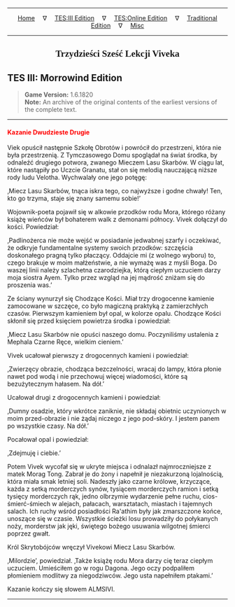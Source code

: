 
---

<!-- Jekyll Page Links -->

<center>
<a href="../../../../index.html">Home</a>
&emsp;&nabla;&emsp;
<a href="../../../index-tes3.html">TES:III Edition</a>
&emsp;&nabla;&emsp;
<a href="../../../index-teso.html">TES:Online Edition</a>
&emsp;&nabla;&emsp;
<a href="../../../index-traditional.html">Traditional Edition</a>
&emsp;&nabla;&emsp;
<a href="../../../index-misc.html">Misc</a>
</center>

<!-- Markdown Body Below: -->

---

<center>
<h2><span style="font-family:Georgia">Trzydzieści Sześć Lekcji Viveka</span></h2>
</center>

## TES III: Morrowind Edition

> __Game Version:__ 1.6.1820\
> __Note:__ An archive of the original contents of the earliest versions of the complete text.

---

#### <span style="color:red">Kazanie Dwudzieste Drugie</span>

Viek opuścił następnie Szkołę Obrotów i powrócił do przestrzeni, która nie była przestrzenią. Z Tymczasowego Domu spoglądał na świat środka, by odnaleźć drugiego potwora, zwanego Mieczem Lasu Skarbów. W ciągu lat, które nastąpiły po Uczcie Granatu, stał on się melodią nauczającą niższe rody ludu Velotha. Wychwalały one jego potęgę:

‚Miecz Lasu Skarbów, tnąca iskra tego, co najwyższe i godne chwały! Ten, kto go trzyma, staje się znany samemu sobie!’

Wojownik-poeta pojawił się w alkowie przodków rodu Mora, którego różany książę wieńców był bohaterem walk z demonami północy. Vivek dołączył do kości. Powiedział:

‚Padlinożerca nie może wejść w posiadanie jedwabnej szarfy i oczekiwać, że odkryje fundamentalne systemy swoich przodków: szczęścia doskonałego pragną tylko płaczący. Oddajcie mi (z wolnego wyboru) to, czego brakuje w moim małżeństwie, a nie wymażę was z myśli Boga. Do waszej linii należy szlachetna czarodziejka, którą ciepłym uczuciem darzy moja siostra Ayem. Tylko przez wzgląd na jej mądrość zniżam się do proszenia was.’

Ze ściany wynurzył się Chodzące Kości. Miał trzy drogocenne kamienie zamocowane w szczęce, co było magiczną praktyką z zamierzchłych czasów. Pierwszym kamieniem był opal, w kolorze opalu. Chodzące Kości skłonił się przed księciem powietrza środka i powiedział:

‚Miecz Lasu Skarbów nie opuści naszego domu. Poczyniliśmy ustalenia z Mephala Czarne Ręce, wielkim cieniem.’

Vivek ucałował pierwszy z drogocennych kamieni i powiedział:

‚Zwierzęcy obrazie, chodząca bezczelności, wracaj do lampy, która płonie nawet pod wodą i nie przechowuj więcej wiadomości, które są bezużytecznym hałasem. Na dół.’

Ucałował drugi z drogocennych kamieni i powiedział:

‚Dumny osadzie, który wkrótce zaniknie, nie składaj obietnic uczynionych w moim przed-obrazie i nie żądaj niczego z jego pod-skóry. I jestem panem po wszystkie czasy. Na dół.’

Pocałował opal i powiedział:

‚Zdejmuję i ciebie.’

Potem Vivek wycofał się w ukryte miejsca i odnalazł najmroczniejsze z matek Morag Tong. Zabrał je do żony i napełnił je niezakurzoną lojalnością, która miała smak letniej soli. Nadeszły jako czarne królowe, krzyczące, każda z setką morderczych synów, tysiącem morderczych ramion i setką tysięcy morderczych rąk, jedno olbrzymie wydarzenie pełne ruchu, cios-śmierć-śmiech w alejach, pałacach, warsztatach, miastach i tajemnych salach. Ich ruchy wśród posiadłości Ra'athim były jak zmarszczone końce, unoszące się w czasie. Wszystkie ścieżki losu prowadziły do połykanych noży, morderstw jak jęki, świętego bożego usuwania wilgotnej śmierci poprzez gwałt.

Król Skrytobójców wręczył Vivekowi Miecz Lasu Skarbów.

‚Milordzie’, powiedział. ‚Także książę rodu Mora darzy cię teraz ciepłym uczuciem. Umieściłem go w rogu Dagona. Jego oczy podpaliłem płomieniem modlitwy za niegodziwców. Jego usta napełniłem ptakami.’

Kazanie kończy się słowem ALMSIVI.

---
